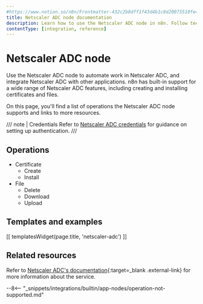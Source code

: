 ```yaml
---
#https://www.notion.so/n8n/Frontmatter-432c2b8dff1f43d4b1c8d20075510fe4
title: Netscaler ADC node documentation
description: Learn how to use the Netscaler ADC node in n8n. Follow technical documentation to integrate Netscaler ADC node into your workflows.
contentType: [integration, reference]
---
```


# Netscaler ADC node

Use the Netscaler ADC node to automate work in Netscaler ADC, and integrate Netscaler ADC with other applications. n8n has built-in support for a wide range of Netscaler ADC features, including creating and installing certificates and files.

On this page, you'll find a list of operations the Netscaler ADC node supports and links to more resources.

/// note | Credentials
Refer to [Netscaler ADC credentials](/integrations/builtin/credentials/netscaleradc/) for guidance on setting up authentication. 
///

## Operations

* Certificate
	* Create
	* Install
* File
	* Delete
	* Download
	* Upload

## Templates and examples

<!-- see https://www.notion.so/n8n/Pull-in-templates-for-the-integrations-pages-37c716837b804d30a33b47475f6e3780 -->
[[ templatesWidget(page.title, 'netscaler-adc') ]]

## Related resources

Refer to [Netscaler ADC's documentation](https://docs.citrix.com/en-us/citrix-adc/current-release/){:target=_blank .external-link} for more information about the service.

--8<-- "_snippets/integrations/builtin/app-nodes/operation-not-supported.md"

